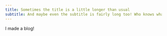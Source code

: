 ```yaml
---
title: Sometimes the title is a little longer than usual
subtitle: And maybe even the subtitle is fairly long too! Who knows what I'll do?!
---
```


I made a blog!
